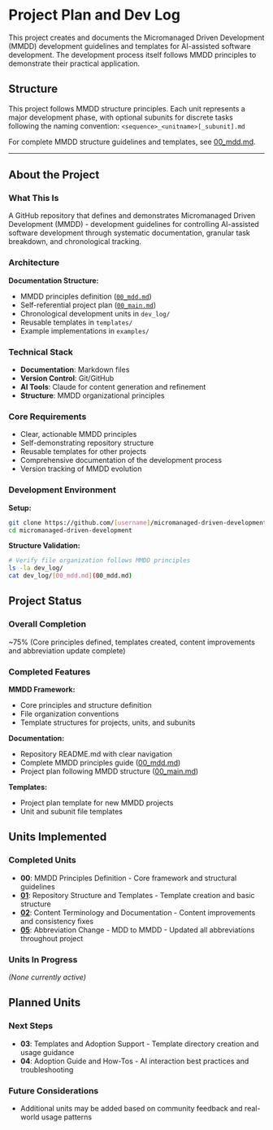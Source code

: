 # Project Plan and Dev Log

This project creates and documents the Micromanaged Driven Development (MMDD) development guidelines and templates for AI-assisted software development. The development process itself follows MMDD principles to demonstrate their practical application.

## Structure

This project follows MMDD structure principles. Each unit represents a major development phase, with optional subunits for discrete tasks following the naming convention: `<sequence>_<unitname>[_subunit].md`

For complete MMDD structure guidelines and templates, see [00_mdd.md](00_mdd.md#structure).

---

## About the Project

### What This Is

A GitHub repository that defines and demonstrates Micromanaged Driven Development (MMDD) - development guidelines for controlling AI-assisted software development through systematic documentation, granular task breakdown, and chronological tracking.

### Architecture

**Documentation Structure:**
- MMDD principles definition ([`00_mdd.md`](00_mdd.md))
- Self-referential project plan ([`00_main.md`](00_main.md))
- Chronological development units in `dev_log/`
- Reusable templates in `templates/`
- Example implementations in `examples/`

### Technical Stack

- **Documentation**: Markdown files
- **Version Control**: Git/GitHub
- **AI Tools**: Claude for content generation and refinement
- **Structure**: MMDD organizational principles

### Core Requirements

- Clear, actionable MMDD principles
- Self-demonstrating repository structure
- Reusable templates for other projects
- Comprehensive documentation of the development process
- Version tracking of MMDD evolution

### Development Environment

**Setup:**
```bash
git clone https://github.com/[username]/micromanaged-driven-development
cd micromanaged-driven-development
```

**Structure Validation:**
```bash
# Verify file organization follows MMDD principles
ls -la dev_log/
cat dev_log/[00_mdd.md](00_mdd.md)
```

## Project Status

### Overall Completion

~75% (Core principles defined, templates created, content improvements and abbreviation update complete)

### Completed Features

**MMDD Framework:**
- Core principles and structure definition
- File organization conventions
- Template structures for projects, units, and subunits

**Documentation:**
- Repository README.md with clear navigation
- Complete MMDD principles guide ([00_mdd.md](00_mdd.md))
- Project plan following MMDD structure ([00_main.md](00_main.md))

**Templates:**
- Project plan template for new MMDD projects
- Unit and subunit file templates

## Units Implemented

### Completed Units

* **00**: MMDD Principles Definition - Core framework and structural guidelines
* **[01](01_repository.md)**: Repository Structure and Templates - Template creation and basic structure
* **[02](02_content.md)**: Content Terminology and Documentation - Content improvements and consistency fixes
* **[05](05_mmdd.md)**: Abbreviation Change - MDD to MMDD - Updated all abbreviations throughout project

### Units In Progress

*(None currently active)*

## Planned Units

### Next Steps

* **03**: Templates and Adoption Support - Template directory creation and usage guidance
* **04**: Adoption Guide and How-Tos - AI interaction best practices and troubleshooting

### Future Considerations

* Additional units may be added based on community feedback and real-world usage patterns